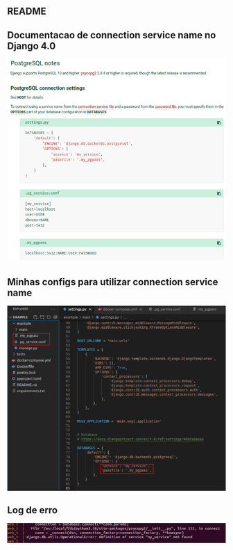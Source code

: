 ## README

## Documentacao de connection service name no Django 4.0

![docs](./doc_postgres_django.png)

## Minhas configs para utilizar connection service name

![local configs](./minhas_configs.png)

## Log de erro

![log de erro](./log_erro.png)